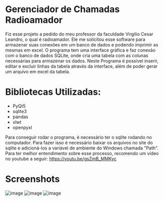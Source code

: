 # Gerenciador de Chamadas Radioamador

Fiz esse projeto a pedido do meu professor da faculdade Virgilio Cesar Leandro, o qual é radioamador. Ele me solicitou esse software para armazenar suas conexões em um banco de dados e podendo imprimir as mesmas em excel. O programa tem uma interface gráfica e faz conexão com o banco de dados SQLite, onde cria uma tabela com as colunas necessárias para armazenar os dados. Neste Programa é possível inserir, editar e excluir linhas da tabela através da interface, além de poder gerar um arquivo em excel da tabela.

# Bibliotecas Utilizadas: 

- PyQt5
- sqlite3
- pandas
- xlwt
- openpyxl

Para conseguir rodar o programa, é necessário ter o sqlite rodando no computador. Para fazer isso é necessário baixar os arquivos no site do sqlite e adicioná-los a variável de ambiente do Windows chamada "Path". Para ter melhor entendimento sobre esse processo, recomendo um vídeo no youtube a seguir: https://youtu.be/gsZmB_MMKyc

# Screenshots

![image](https://user-images.githubusercontent.com/113928099/228587507-17bb354d-e412-49f4-812c-dd4de65f9b79.png)
![image](https://user-images.githubusercontent.com/113928099/228587599-5790fa37-e634-43b4-9731-7a41c96b9417.png)
![image](https://user-images.githubusercontent.com/113928099/228587941-b570c1ff-aeab-4593-846f-9f12041605b1.png)
